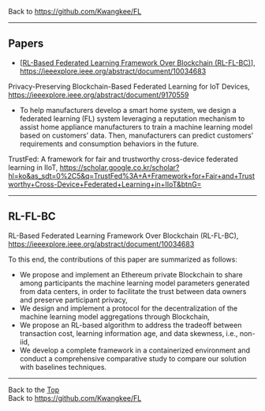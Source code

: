 Back to https://github.com/Kwangkee/FL
***

## Papers 
- [[RL-Based Federated Learning Framework Over Blockchain (RL-FL-BC)](https://github.com/Kwangkee/FL/blob/main/BCFL.md#rl-fl-bc)], https://ieeexplore.ieee.org/abstract/document/10034683  

Privacy-Preserving Blockchain-Based Federated Learning for IoT Devices, https://ieeexplore.ieee.org/abstract/document/9170559
- To help manufacturers develop a smart home system, we design a federated learning (FL) system leveraging a reputation mechanism to assist home appliance manufacturers to train a machine learning model based on customers’ data. Then, manufacturers can predict customers’ requirements and consumption behaviors in the future. 

TrustFed: A framework for fair and trustworthy cross-device federated learning in IIoT, https://scholar.google.co.kr/scholar?hl=ko&as_sdt=0%2C5&q=TrustFed%3A+A+Framework+for+Fair+and+Trustworthy+Cross-Device+Federated+Learning+in+IIoT&btnG=


***

## RL-FL-BC
RL-Based Federated Learning Framework Over Blockchain (RL-FL-BC), https://ieeexplore.ieee.org/abstract/document/10034683

To this end, the contributions of this paper are summarized as follows:
- We propose and implement an Ethereum private Blockchain to share among participants the machine learning model parameters generated from data centers, in order to facilitate the trust between data owners and preserve participant privacy,
- We design and implement a protocol for the decentralization of the machine learning model aggregations through Blockchain,
- We propose an RL-based algorithm to address the tradeoff between transaction cost, learning information age, and data skewness, i.e., non-iid,
- We develop a complete framework in a containerized environment and conduct a comprehensive comparative study to compare our solution with baselines techniques.

***
Back to the [Top](#papers)  
Back to https://github.com/Kwangkee/FL
